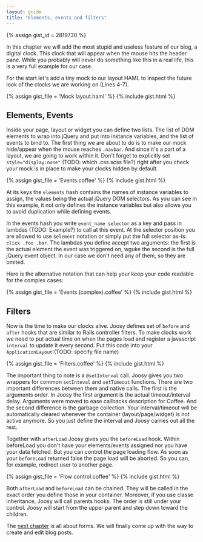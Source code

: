 ```yaml
---
layout: guide
title: "Elements, events and filters"
---
```


{% assign gist_id = 2819730 %}

<div class="info">
  <p>
    In this chapter we will add the most stupid and useless feature of our blog, a digital clock. This clock that will appear when the mouse hits the header pane. While you probably will never do something like this in a real life, this is a very full example for our case.
  </p>
</div>

For the start let's add a tiny mock to our layout HAML to inspect the future look of the clocks we are working on (Lines 4-7).

{% assign gist_file = 'Mock layout.haml' %}
{% include gist.html %}

## Elements, Events

Inside your page, layout or widget you can define two lists. The list of DOM elements to wrap into jQuery and put into instance variables, and the list of events to bind to. The first thing we are about to do is to make our mock hide/appear when the mouse reaches `.navbar`. And since it's a part of a layout, we are going to work within it. Don't forget to explicitly set `style="display:none"` (TODO: which .css.scss file?) right after you check your mock is in place to make your clocks hidden by default.

{% assign gist_file = 'Events.coffee' %}
{% include gist.html %}

At its keys the `elements` hash contains the names of instance variables to assign, the values being the actual jQuery DOM selectors. As you can see in this example, it not only defines the instance variables but also allows you to avoid duplication while defining events. 

In the events hash you write `event_name selector` as a key and pass in lambdas (TODO: Example?) to call at this event. At the selector position you are allowed to use `$element` notation or simply put the full selector as-is: `click .foo .bar`. The lambdas you define accept two arguments: the first is the actual element the event was triggered on, wguke the second is the full jQuery event object. In our case we don't need any of them, so they are omited.

Here is the alternative notation that can help your keep your code readable for the complex cases:

{% assign gist_file = 'Events (complex).coffee' %}
{% include gist.html %}

## Filters

Now is the time to make our clocks alive. Joosy defines set of `before` and `after` hooks that are similar to Rails controller filters. To make clocks work we need to put actual time on when the pages load and register a javascript `interval` to update it every second. Put this code into your `ApplicationLayout`:(TODO: specify file name)

{% assign gist_file = 'Filters.coffee' %}
{% include gist.html %}

The important thing to note is a `@setInterval` call. Joosy gives you two wrappers for common `setInteval` and `setTimeout` functions. There are two important differences between them and native calls. The first is the arguments order. In Joosy the first argument is the actual timeout/interval delay. Arguments were moved to ease callbacks description for Coffee. And the second difference is the garbage collection. Your interval/timeout will be automatically cleared whenever the container (layout/page/widget) is not active anymore. So you just define the interval and Joosy carries out all the rest.

Together with `afterLoad` Joosy gives you the `beforeLoad` hook. Within beforeLoad you don't have your elements/events assigned nor you have your data fetched. But you can control the page loading flow. As soon as your `beforeLoad` returned false the page load will be aborted. So you can, for example, redirect user to another page.

{% assign gist_file = 'Flow control.coffee' %}
{% include gist.html %}

Both `afterLoad` and `beforeLoad` can be chained. They will be called in the exact order you define those in your container. Moreover, if you use classe inheritance, Joosy will call parents hooks. The order is still under your control. Joosy will start from the upper parent and step down toward the children.

The <a href="/guides/blog/forms.html">next chapter</a> is all about forms. We will finally come up with the way to create and edit blog posts.
